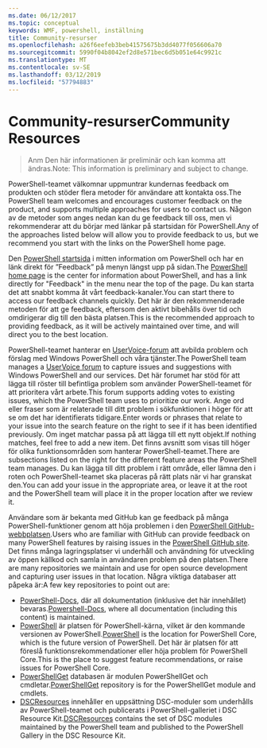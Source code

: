 ```yaml
---
ms.date: 06/12/2017
ms.topic: conceptual
keywords: WMF, powershell, inställning
title: Community-resurser
ms.openlocfilehash: a26f6eefeb3beb41575675b3dd4077f056606a70
ms.sourcegitcommit: 5990f04b8042ef2d8e571bec6d5b051e64c9921c
ms.translationtype: MT
ms.contentlocale: sv-SE
ms.lasthandoff: 03/12/2019
ms.locfileid: "57794883"
---
```

# <a name="community-resources"></a><span data-ttu-id="b09e4-103">Community-resurser</span><span class="sxs-lookup"><span data-stu-id="b09e4-103">Community Resources</span></span>
> <span data-ttu-id="b09e4-104">Anm Den här informationen är preliminär och kan komma att ändras.</span><span class="sxs-lookup"><span data-stu-id="b09e4-104">Note: This information is preliminary and subject to change.</span></span>

<span data-ttu-id="b09e4-105">PowerShell-teamet välkomnar uppmuntrar kundernas feedback om produkten och stöder flera metoder för användare att kontakta oss.</span><span class="sxs-lookup"><span data-stu-id="b09e4-105">The PowerShell team welcomes and encourages customer feedback on the product, and supports multiple approaches for users to contact us.</span></span>
<span data-ttu-id="b09e4-106">Någon av de metoder som anges nedan kan du ge feedback till oss, men vi rekommenderar att du börjar med länkar på startsidan för PowerShell.</span><span class="sxs-lookup"><span data-stu-id="b09e4-106">Any of the approaches listed below will allow you to provide feedback to us, but we recommend you start with the links on the PowerShell home page.</span></span>

<span data-ttu-id="b09e4-107">Den [PowerShell startsida](https://microsoft.com/powershell) i mitten information om PowerShell och har en länk direkt för ”Feedback” på menyn längst upp på sidan.</span><span class="sxs-lookup"><span data-stu-id="b09e4-107">The [PowerShell home page](https://microsoft.com/powershell) is the center for information about PowerShell, and has a link directly for "Feedback" in the menu near the top of the page.</span></span>
<span data-ttu-id="b09e4-108">Du kan starta det att snabbt komma åt vårt feedback-kanaler.</span><span class="sxs-lookup"><span data-stu-id="b09e4-108">You can start there to access our feedback channels quickly.</span></span>
<span data-ttu-id="b09e4-109">Det här är den rekommenderade metoden för att ge feedback, eftersom den aktivt bibehålls över tid och omdirigerar dig till den bästa platsen.</span><span class="sxs-lookup"><span data-stu-id="b09e4-109">This is the recommended approach to providing feedback, as it will be actively maintained over time, and will direct you to the best location.</span></span>

<span data-ttu-id="b09e4-110">PowerShell-teamet hanterar en [UserVoice-forum](https://windowsserver.uservoice.com/forums/301869-powershell/) att avbilda problem och förslag med Windows PowerShell och våra tjänster.</span><span class="sxs-lookup"><span data-stu-id="b09e4-110">The PowerShell team manages a [UserVoice forum](https://windowsserver.uservoice.com/forums/301869-powershell/) to capture issues and suggestions with Windows PowerShell and our services.</span></span>
<span data-ttu-id="b09e4-111">Det här forumet har stöd för att lägga till röster till befintliga problem som använder PowerShell-teamet för att prioritera vårt arbete.</span><span class="sxs-lookup"><span data-stu-id="b09e4-111">This forum supports adding votes to existing issues, which the PowerShell team uses to prioritize our work.</span></span>
<span data-ttu-id="b09e4-112">Ange ord eller fraser som är relaterade till ditt problem i sökfunktionen i höger för att se om det har identifierats tidigare.</span><span class="sxs-lookup"><span data-stu-id="b09e4-112">Enter words or phrases that relate to your issue into the search feature on the right to see if it has been identified previously.</span></span>
<span data-ttu-id="b09e4-113">Om inget matchar passa på att lägga till ett nytt objekt.</span><span class="sxs-lookup"><span data-stu-id="b09e4-113">If nothing matches, feel free to add a new item.</span></span>
<span data-ttu-id="b09e4-114">Det finns avsnitt som visas till höger för olika funktionsområden som hanterar PowerShell-teamet.</span><span class="sxs-lookup"><span data-stu-id="b09e4-114">There are subsections listed on the right for the different feature areas the PowerShell team manages.</span></span>
<span data-ttu-id="b09e4-115">Du kan lägga till ditt problem i rätt område, eller lämna den i roten och PowerShell-teamet ska placeras på rätt plats när vi har granskat den.</span><span class="sxs-lookup"><span data-stu-id="b09e4-115">You can add your issue in the appropriate area, or leave it at the root and the PowerShell team will place it in the proper location after we review it.</span></span>

<span data-ttu-id="b09e4-116">Användare som är bekanta med GitHub kan ge feedback på många PowerShell-funktioner genom att höja problemen i den [PowerShell GitHub-webbplatsen](https://github.com/powershell).</span><span class="sxs-lookup"><span data-stu-id="b09e4-116">Users who are familiar with GitHub can provide feedback on many PowerShell features by raising issues in the [PowerShell GitHub site](https://github.com/powershell).</span></span>
<span data-ttu-id="b09e4-117">Det finns många lagringsplatser vi underhåll och användning för utveckling av öppen källkod och samla in användaren problem på den platsen.</span><span class="sxs-lookup"><span data-stu-id="b09e4-117">There are many repositories we maintain and use for open source development and capturing user issues in that location.</span></span>
<span data-ttu-id="b09e4-118">Några viktiga databaser att påpeka är:</span><span class="sxs-lookup"><span data-stu-id="b09e4-118">A few key repositories to point out are:</span></span>

* <span data-ttu-id="b09e4-119">[PowerShell-Docs](https://github.com/PowerShell/powershell-docs), där all dokumentation (inklusive det här innehållet) bevaras.</span><span class="sxs-lookup"><span data-stu-id="b09e4-119">[Powershell-Docs](https://github.com/PowerShell/powershell-docs), where all documentation (including this content) is maintained.</span></span>
* <span data-ttu-id="b09e4-120">[PowerShell](https://github.com/PowerShell/powershell) är platsen för PowerShell-kärna, vilket är den kommande versionen av PowerShell.</span><span class="sxs-lookup"><span data-stu-id="b09e4-120">[PowerShell](https://github.com/PowerShell/powershell) is the location for PowerShell Core, which is the future version of PowerShell.</span></span>
<span data-ttu-id="b09e4-121">Det här är platsen för att föreslå funktionsrekommendationer eller höja problem för PowerShell Core.</span><span class="sxs-lookup"><span data-stu-id="b09e4-121">This is the place to suggest feature recommendations, or raise issues for PowerShell Core.</span></span>
* <span data-ttu-id="b09e4-122">[PowerShellGet](https://github.com/PowerShell/powershellget) databasen är modulen PowerShellGet och cmdletar.</span><span class="sxs-lookup"><span data-stu-id="b09e4-122">[PowerShellGet](https://github.com/PowerShell/powershellget) repository is for the PowerShellGet module and cmdlets.</span></span>
* <span data-ttu-id="b09e4-123">[DSCResources](https://github.com/PowerShell/DscResources) innehåller en uppsättning DSC-moduler som underhålls av PowerShell-teamet och publicerats i PowerShell-galleriet i DSC Resource Kit.</span><span class="sxs-lookup"><span data-stu-id="b09e4-123">[DSCResources](https://github.com/PowerShell/DscResources) contains the set of DSC modules maintained by the PowerShell team and published to the PowerShell Gallery in the DSC Resource Kit.</span></span>
